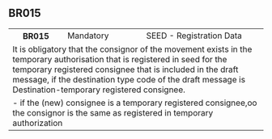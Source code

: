 ## BR015
<table>
 <tr>
  <th>
   BR015
  </th>
  <td>
   Mandatory
  </td>
  <td>
   SEED - Registration Data
  </td>
 </tr>
 <tr>
  <td colspan="3">
   It is obligatory that the consignor of the movement exists in the temporary authorisation that is registered in seed for the temporary registered consignee that is included in the draft message, if the destination type code of the draft message is Destination-temporary registered consignee.
  </td>
 </tr>
 <tr>
  <td colspan="3">
   - if the (new) consignee is a temporary registered consignee,oo the consignor is the same as registered in temporary authorization
  </td>
 </tr>
</table>
